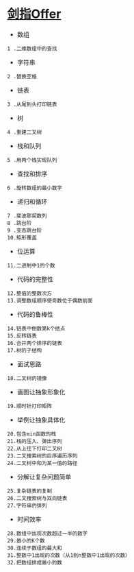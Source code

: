 
# [剑指Offer](https://www.nowcoder.com/ta/coding-interviews?page=1)

 - 数组
```
1 .二维数组中的查找
```

 - 字符串
```
2 .替换空格
```

 - 链表
```
3 .从尾到头打印链表
```

 - 树
```
4 .重建二叉树
```

 - 栈和队列
```
5 .用两个栈实现队列
```

 - 查找和排序
```
6 .旋转数组的最小数字
```

 - 递归和循环
```
7 .斐波那契数列
8 .跳台阶
9 .变态跳台阶
10.矩形覆盖
```

 - 位运算
```
11.二进制中1的个数
```

 - 代码的完整性
```
12.整值的整数次方
13.调整数组顺序使奇数位于偶数前面
```

 - 代码的鲁棒性
```
14.链表中倒数第k个结点
15.反转链表
16.合并两个排序的链表
17.树的子结构
```

 - 面试思路
```
18.二叉树的镜像
```

 - 画图让抽象形象化
```
19.顺时针打印矩阵
```

 - 举例让抽象具体化
```
20.包含min函数的栈 
21.栈的压入、弹出序列 
22.从上往下打印二叉树 
23.二叉搜索树的后序遍历序列 
24.二叉树中和为某一值的路径 
```

 - 分解让复杂问题简单
```
25.复杂链表的复制
26.二叉搜索树与双向链表
27.字符串的排列
```

 - 时间效率
```
28.数组中出现次数超过一半的数字
29.最小的K个数
30.连续子数组的最大和
31.整数中1出现的次数（从1到n整数中1出现的次数）
32.把数组排成最小的数
```


